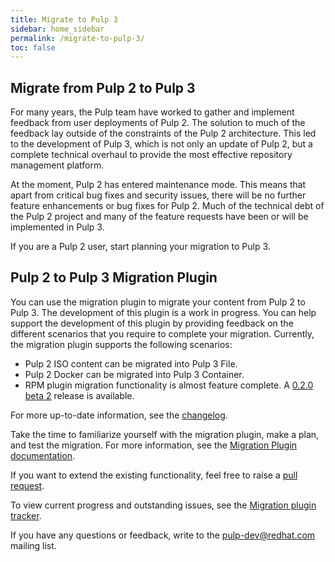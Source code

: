 ```yaml
---
title: Migrate to Pulp 3
sidebar: home_sidebar
permalink: /migrate-to-pulp-3/
toc: false
---
```


## Migrate from Pulp 2 to Pulp 3

For many years, the Pulp team have worked to gather and implement feedback from user deployments of Pulp 2. The solution to much of the feedback lay outside of the constraints of the Pulp 2 architecture. This led to the development of Pulp 3, which is not only an update of Pulp 2, but a complete technical overhaul to provide the most effective repository management platform.

At the moment, Pulp 2 has entered maintenance mode. This means that apart from critical bug fixes and security issues, there will be no further feature enhancements or bug fixes for Pulp 2. Much of the technical debt of the Pulp 2 project and many of the feature requests have been or will be implemented in Pulp 3.

If you are a Pulp 2 user, start planning your migration to Pulp 3.

## Pulp 2 to Pulp 3 Migration Plugin

You can use the migration plugin to migrate your content from Pulp 2 to Pulp 3. The development of this plugin is a work in progress. You can help support the development of this plugin by providing feedback on the different scenarios that you require to complete your migration. Currently, the migration plugin supports the following scenarios:

*  Pulp 2 ISO content can be migrated into Pulp 3 File.
*  Pulp 2 Docker can be migrated into Pulp 3 Container.
*  RPM plugin migration functionality is almost feature complete. A [0.2.0 beta 2](https://pulp-2to3-migration.readthedocs.io/en/latest/changes.html#b2-2020-04-22) release is available.

For more up-to-date information, see the [changelog](https://pulp-2to3-migration.readthedocs.io/en/latest/changes.html).

Take the time to familiarize yourself with the migration plugin, make a plan, and test the migration. For more information, see the [Migration Plugin documentation](https://pulp-2to3-migration.readthedocs.io/en/latest/index.html).

If you want to extend the existing functionality, feel free to raise a [pull request](https://github.com/pulp/pulp-2to3-migration).

To view current progress and outstanding issues, see the [Migration plugin tracker](https://pulp.plan.io/projects/migration).

If you have any questions or feedback, write to the pulp-dev@redhat.com mailing list.
